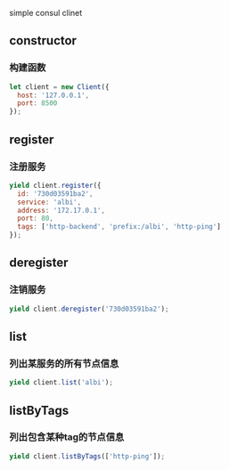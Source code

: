 simple consul clinet

## constructor
### 构建函数

```js
let client = new Client({
  host: '127.0.0.1',
  port: 8500
});
```

## register
### 注册服务

```js
yield client.register({
  id: '730d03591ba2',
  service: 'albi',
  address: '172.17.0.1',
  port: 80,
  tags: ['http-backend', 'prefix:/albi', 'http-ping']
});
```

## deregister
### 注销服务

```js
yield client.deregister('730d03591ba2');
```


## list
### 列出某服务的所有节点信息

```js
yield client.list('albi');
```

## listByTags
### 列出包含某种tag的节点信息

```js
yield client.listByTags(['http-ping']);
```
